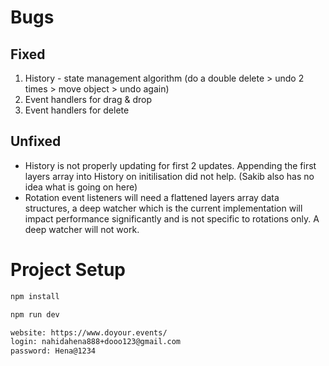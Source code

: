 # Bugs
## Fixed
1. History - state management algorithm (do a double delete > undo 2 times > move object > undo again)
2. Event handlers for drag & drop 
3. Event handlers for delete

## Unfixed
* History is not properly updating for first 2 updates. Appending the first layers array into History on initilisation did not help. (Sakib also has no idea what is going on here)
* Rotation event listeners will need a flattened layers array data structures, a deep watcher which is the current implementation will impact performance significantly and is not specific to rotations only. A deep watcher will not work.

# Project Setup
```sh
npm install

npm run dev

website: https://www.doyour.events/
login: nahidahena888+dooo123@gmail.com
password: Hena@1234
```
